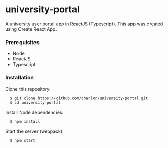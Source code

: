 # university-portal
A university user portal app in ReactJS (Typescript). This app was created using Create React App.

### Prerequisites
* Node
* ReactJS
* Typescript

### Installation

Clone this repository:
```
  $ git clone https://github.com/charlon/university-portal.git
  $ cd university-portal
```

Install Node dependencies:
```
  $ npm install
```
Start the server (webpack):
```
  $ npm start
```
